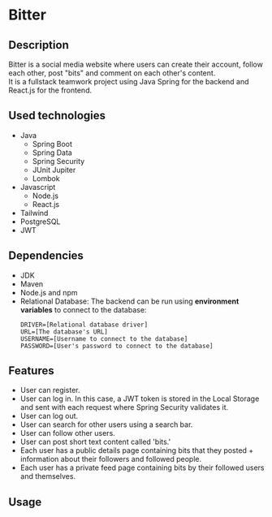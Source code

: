 # Bitter

## Description
Bitter is a social media website where users can create their account, follow each other, post "bits" and comment on each other's content.\
It is a fullstack teamwork project using Java Spring for the backend and React.js for the frontend.

## Used technologies
- Java
  - Spring Boot
  - Spring Data
  - Spring Security
  - JUnit Jupiter
  - Lombok
- Javascript
  - Node.js
  - React.js
- Tailwind
- PostgreSQL
- JWT

## Dependencies
- JDK
- Maven
- Node.js and npm
- Relational Database: The backend can be run using **environment variables** to connect to the database:
  ```
  DRIVER=[Relational database driver]
  URL=[The database's URL]
  USERNAME=[Username to connect to the database]
  PASSWORD=[User's password to connect to the database]
  ```

## Features
- User can register.
- User can log in. In this case, a JWT token is stored in the Local Storage and sent with each request where Spring Security validates it.
- User can log out.
- User can search for other users using a search bar.
- User can follow other users.
- User can post short text content called 'bits.'
- Each user has a public details page containing bits that they posted + information about their followers and followed people.
- Each user has a private feed page containing bits by their followed users and themselves.

## Usage
